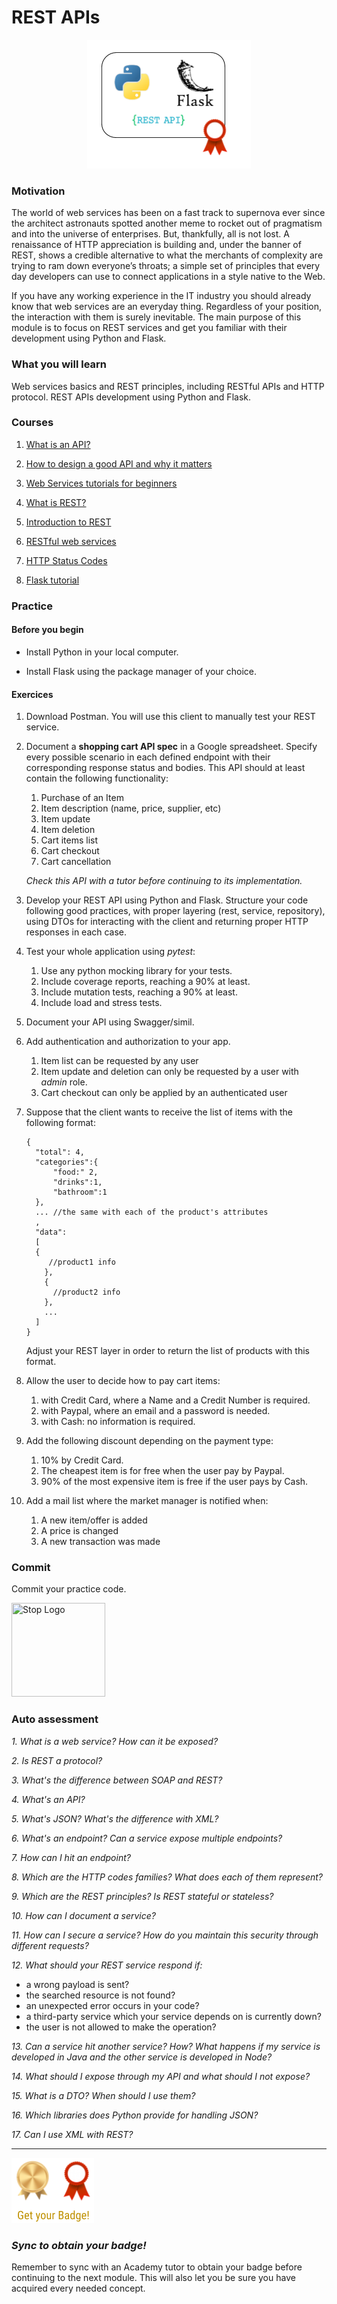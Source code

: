 # REST APIs

<p align="center"> 
<img src="../assets/rest_apis.png"> 
</p>

### Motivation ###

The world of web services has been on a fast track to supernova ever since the architect 
astronauts spotted another meme to rocket out of pragmatism and into the universe of 
enterprises. But, thankfully, all is not lost. A renaissance of HTTP appreciation is building and, under the banner of 
REST, shows a credible alternative to what the merchants of complexity are trying to ram down everyone’s throats; a simple 
set of principles that every day developers can use to connect applications in a style native to the Web.

If you have any working experience in the IT industry you should already know that web services are an everyday thing. 
Regardless of your position, the interaction with them is surely inevitable. The main purpose of this module is to focus 
on REST services and get you familiar with their development using Python and Flask.

### What you will learn ###

Web services basics and REST principles, including RESTful APIs and HTTP protocol. REST APIs development using Python 
and Flask.

### Courses ###

1. [What is an API?](https://www.youtube.com/watch?v=s7wmiS2mSXY)

2. [How to design a good API and why it matters](https://www.youtube.com/watch?v=aAb7hSCtvGw)

3. [Web Services tutorials for beginners](https://www.guru99.com/web-services-tutorial.html)

4. [What is REST?](https://www.restapitutorial.com/lessons/whatisrest.html)

5. [Introduction to REST](https://www.youtube.com/watch?v=YCcAE2SCQ6k)

6. [RESTful web services](http://restfulwebapis.org/RESTful_Web_Services.pdf)

7. [HTTP Status Codes](https://www.restapitutorial.com/httpstatuscodes.html)

8. [Flask tutorial](https://flask.palletsprojects.com/en/1.1.x/tutorial/)

### Practice ###

#### Before you begin ####

- Install Python in your local computer.

- Install Flask using the package manager of your choice.

#### Exercices ####

1. Download Postman. You will use this client to manually test your REST service.

2. Document a **shopping cart API spec** in a Google spreadsheet. Specify every possible scenario in each defined endpoint 
with their corresponding response status and bodies. This API should at least contain the following functionality:
    1. Purchase of an Item
    2. Item description (name, price, supplier, etc)
    3. Item update
    4. Item deletion
    5. Cart items list
    6. Cart checkout
    7. Cart cancellation
    
    *Check this API with a tutor before continuing to its implementation.*

3. Develop your REST API using Python and Flask. Structure your code following good practices, with proper layering 
(rest, service, repository), using DTOs for interacting with the client and returning proper HTTP responses in each case.

4. Test your whole application using *pytest*:
    1. Use any python mocking library for your tests. 
    2. Include coverage reports, reaching a 90% at least. 
    3. Include mutation tests, reaching a 90% at least.
    4. Include load and stress tests.

5. Document your API using Swagger/simil.

6. Add authentication and authorization to your app. 
    1. Item list can be requested by any user
    2. Item update and deletion can only be requested by a user with *admin* role.
    3. Cart checkout can only be applied by an authenticated user

7. Suppose that the client wants to receive the list of items with the following format:
    ```
    {
      "total": 4,
      "categories":{
          "food:" 2,
          "drinks":1,
          "bathroom":1
      },
      ... //the same with each of the product's attributes
      ,
      "data":
      [
      {
         //product1 info
        },
        {
          //product2 info
        },
        ...
      ]
    }
    ```
    Adjust your REST layer in order to return the list of products with this format.

8. Allow the user to decide how to pay cart items:
    1. with Credit Card, where a Name and a Credit Number is required.
    2. with Paypal, where an email and a password is needed.
    3. with Cash: no information is required.

9. Add the following discount depending on the payment type:
    1. 10% by Credit Card.
    2. The cheapest item is for free when the user pay by Paypal.
    3. 90% of the most expensive item is free if the user pays by Cash.

10. Add a mail list where the market manager is notified when:
    1. A new item/offer is added
    2. A price is changed
    3. A new transaction was made

### Commit ###

Commit your practice code.

<img src="../assets/stop.png" title="Stop Logo" width="150" height="150">

### Auto assessment ###

*1. What is a web service? How can it be exposed?*

*2. Is REST a protocol?*

*3. What's the difference between SOAP and REST?*

*4. What's an API?*

*5. What's JSON? What's the difference with XML?*

*6. What's an endpoint? Can a service expose multiple endpoints?*

*7. How can I hit an endpoint?*

*8. Which are the HTTP codes families? What does each of them represent?*

*9. Which are the REST principles? Is REST stateful or stateless?*

*10. How can I document a service?*

*11. How can I secure a service? How do you maintain this security through different requests?*

*12. What should your REST service respond if:*
- a wrong payload is sent?
- the searched resource is not found?
- an unexpected error occurs in your code?
- a third-party service which your service depends on is currently down?
- the user is not allowed to make the operation?

*13. Can a service hit another service? How? What happens if my service is developed in Java and the other service is 
developed in Node?*

*14. What should I expose through my API and what should I not expose?*

*15. What is a DTO? When should I use them?*

*16. Which libraries does Python provide for handling JSON?*

*17. Can I use XML with REST?*

---

<img src="../assets/get_badge.png"> 

### *Sync to obtain your badge!*
 
Remember to sync with an Academy tutor to obtain your badge before continuing to the next module. This will also let you be sure you have acquired every needed concept.